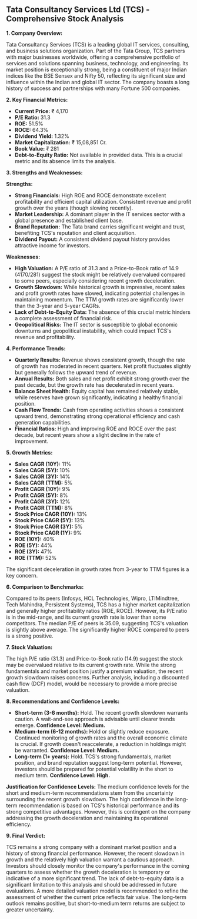 ## Tata Consultancy Services Ltd (TCS) - Comprehensive Stock Analysis

**1. Company Overview:**

Tata Consultancy Services (TCS) is a leading global IT services, consulting, and business solutions organization.  Part of the Tata Group, TCS partners with major businesses worldwide, offering a comprehensive portfolio of services and solutions spanning business, technology, and engineering.  Its market position is exceptionally strong, being a constituent of major Indian indices like the BSE Sensex and Nifty 50, reflecting its significant size and influence within the Indian and global IT sector.  The company boasts a long history of success and partnerships with many Fortune 500 companies.

**2. Key Financial Metrics:**

* **Current Price:** ₹ 4,170
* **P/E Ratio:** 31.3
* **ROE:** 51.5%
* **ROCE:** 64.3%
* **Dividend Yield:** 1.32%
* **Market Capitalization:** ₹ 15,08,851 Cr.
* **Book Value:** ₹ 281
* **Debt-to-Equity Ratio:** Not available in provided data.  This is a crucial metric and its absence limits the analysis.

**3. Strengths and Weaknesses:**

**Strengths:**

* **Strong Financials:** High ROE and ROCE demonstrate excellent profitability and efficient capital utilization.  Consistent revenue and profit growth over the years (though slowing recently).
* **Market Leadership:**  A dominant player in the IT services sector with a global presence and established client base.
* **Brand Reputation:** The Tata brand carries significant weight and trust, benefiting TCS's reputation and client acquisition.
* **Dividend Payout:**  A consistent dividend payout history provides attractive income for investors.

**Weaknesses:**

* **High Valuation:** A P/E ratio of 31.3 and a Price-to-Book ratio of 14.9 (4170/281) suggest the stock might be relatively overvalued compared to some peers, especially considering recent growth deceleration.
* **Growth Slowdown:** While historical growth is impressive, recent sales and profit growth rates have slowed, indicating potential challenges in maintaining momentum.  The TTM growth rates are significantly lower than the 3-year and 5-year CAGRs.
* **Lack of Debt-to-Equity Data:** The absence of this crucial metric hinders a complete assessment of financial risk.
* **Geopolitical Risks:** The IT sector is susceptible to global economic downturns and geopolitical instability, which could impact TCS's revenue and profitability.


**4. Performance Trends:**

* **Quarterly Results:**  Revenue shows consistent growth, though the rate of growth has moderated in recent quarters. Net profit fluctuates slightly but generally follows the upward trend of revenue.
* **Annual Results:**  Both sales and net profit exhibit strong growth over the past decade, but the growth rate has decelerated in recent years.
* **Balance Sheet Health:** Equity capital has remained relatively stable, while reserves have grown significantly, indicating a healthy financial position.
* **Cash Flow Trends:** Cash from operating activities shows a consistent upward trend, demonstrating strong operational efficiency and cash generation capabilities.
* **Financial Ratios:**  High and improving ROE and ROCE over the past decade, but recent years show a slight decline in the rate of improvement.

**5. Growth Metrics:**

* **Sales CAGR (10Y):** 11%
* **Sales CAGR (5Y):** 10%
* **Sales CAGR (3Y):** 14%
* **Sales CAGR (TTM):** 5%
* **Profit CAGR (10Y):** 9%
* **Profit CAGR (5Y):** 8%
* **Profit CAGR (3Y):** 12%
* **Profit CAGR (TTM):** 8%
* **Stock Price CAGR (10Y):** 13%
* **Stock Price CAGR (5Y):** 13%
* **Stock Price CAGR (3Y):** 5%
* **Stock Price CAGR (1Y):** 9%
* **ROE (10Y):** 40%
* **ROE (5Y):** 44%
* **ROE (3Y):** 47%
* **ROE (TTM):** 52%

The significant deceleration in growth rates from 3-year to TTM figures is a key concern.

**6. Comparison to Benchmarks:**

Compared to its peers (Infosys, HCL Technologies, Wipro, LTIMindtree, Tech Mahindra, Persistent Systems), TCS has a higher market capitalization and generally higher profitability ratios (ROE, ROCE). However, its P/E ratio is in the mid-range, and its current growth rate is lower than some competitors.  The median P/E of peers is 35.09, suggesting TCS's valuation is slightly above average.  The significantly higher ROCE compared to peers is a strong positive.

**7. Stock Valuation:**

The high P/E ratio (31.3) and Price-to-Book ratio (14.9) suggest the stock may be overvalued relative to its current growth rate.  While the strong fundamentals and market position justify a premium valuation, the recent growth slowdown raises concerns.  Further analysis, including a discounted cash flow (DCF) model, would be necessary to provide a more precise valuation.

**8. Recommendations and Confidence Levels:**

* **Short-term (3-6 months):** Hold.  The recent growth slowdown warrants caution.  A wait-and-see approach is advisable until clearer trends emerge.  **Confidence Level: Medium.**
* **Medium-term (6-12 months):** Hold or slightly reduce exposure.  Continued monitoring of growth rates and the overall economic climate is crucial.  If growth doesn't reaccelerate, a reduction in holdings might be warranted. **Confidence Level: Medium.**
* **Long-term (1+ years):** Hold.  TCS's strong fundamentals, market position, and brand reputation suggest long-term potential. However, investors should be prepared for potential volatility in the short to medium term. **Confidence Level: High.**

**Justification for Confidence Levels:** The medium confidence levels for the short and medium-term recommendations stem from the uncertainty surrounding the recent growth slowdown.  The high confidence in the long-term recommendation is based on TCS's historical performance and its strong competitive advantages.  However, this is contingent on the company addressing the growth deceleration and maintaining its operational efficiency.

**9. Final Verdict:**

TCS remains a strong company with a dominant market position and a history of strong financial performance. However, the recent slowdown in growth and the relatively high valuation warrant a cautious approach.  Investors should closely monitor the company's performance in the coming quarters to assess whether the growth deceleration is temporary or indicative of a more significant trend.  The lack of debt-to-equity data is a significant limitation to this analysis and should be addressed in future evaluations.  A more detailed valuation model is recommended to refine the assessment of whether the current price reflects fair value.  The long-term outlook remains positive, but short-to-medium term returns are subject to greater uncertainty.

